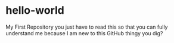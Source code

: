 # hello-world
My First Repository 
you just have to read this
so that you can fully understand me
because I am new to this GitHub thingy you dig?
